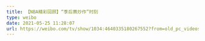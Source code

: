 ```yaml
---
title: 【NBA精彩回顾】“季后赛炒作”时刻
type: weibo
date: 2021-05-25 11:28:07
url: https://weibo.com/tv/show/1034:4640335180267552?from=old_pc_videoshow
---
```


<!-- more -->